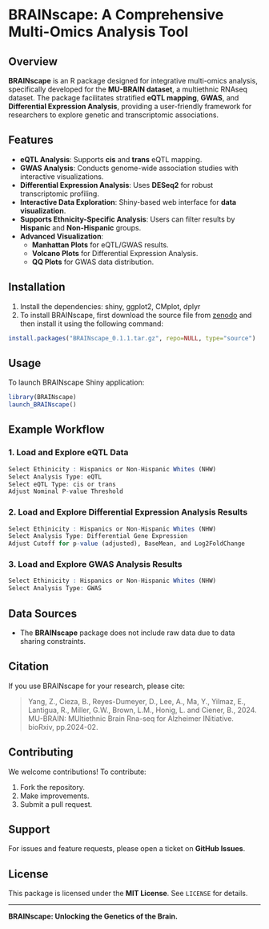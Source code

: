 # BRAINscape: A Comprehensive Multi-Omics Analysis Tool

## Overview
**BRAINscape** is an R package designed for integrative multi-omics analysis, specifically developed for the **MU-BRAIN dataset**, a multiethnic RNAseq dataset. The package facilitates stratified **eQTL mapping**, **GWAS**, and **Differential Expression Analysis**, providing a user-friendly framework for researchers to explore genetic and transcriptomic associations.

## Features
- **eQTL Analysis**: Supports **cis** and **trans** eQTL mapping.
- **GWAS Analysis**: Conducts genome-wide association studies with interactive visualizations.
- **Differential Expression Analysis**: Uses **DESeq2** for robust transcriptomic profiling.
- **Interactive Data Exploration**: Shiny-based web interface for **data visualization**.
- **Supports Ethnicity-Specific Analysis**: Users can filter results by **Hispanic** and **Non-Hispanic** groups.
- **Advanced Visualization**:
  - **Manhattan Plots** for eQTL/GWAS results.
  - **Volcano Plots** for Differential Expression Analysis.
  - **QQ Plots** for GWAS data distribution.

## Installation
1. Install the dependencies: shiny, ggplot2, CMplot, dplyr
2. To install BRAINscape, first download the source file from [zenodo](https://zenodo.org/records/14803947) and then install it using the following command:

```r
install.packages("BRAINscape_0.1.1.tar.gz", repo=NULL, type="source")
```

## Usage
To launch BRAINscape Shiny application:

```r
library(BRAINscape)
launch_BRAINscape()
```

## Example Workflow
### 1. Load and Explore eQTL Data
```r
Select Ethinicity : Hispanics or Non-Hispanic Whites (NHW)
Select Analysis Type: eQTL
Select eQTL Type: cis or trans
Adjust Nominal P-value Threshold
```

### 2. Load and Explore Differential Expression Analysis Results
```r
Select Ethinicity : Hispanics or Non-Hispanic Whites (NHW)
Select Analysis Type: Differential Gene Expression
Adjust Cutoff for p-value (adjusted), BaseMean, and Log2FoldChange
```

### 3. Load and Explore GWAS Analysis Results
```r
Select Ethinicity : Hispanics or Non-Hispanic Whites (NHW)
Select Analysis Type: GWAS
```

## Data Sources
- The **BRAINscape** package does not include raw data due to data sharing constraints.

## Citation
If you use BRAINscape for your research, please cite:
> Yang, Z., Cieza, B., Reyes-Dumeyer, D., Lee, A., Ma, Y., Yilmaz, E., Lantigua, R., Miller, G.W., Brown, L.M., Honig, L. and Ciener, B., 2024. MU-BRAIN: MUltiethnic Brain Rna-seq for Alzheimer INitiative. bioRxiv, pp.2024-02.

## Contributing
We welcome contributions! To contribute:
1. Fork the repository.
2. Make improvements.
3. Submit a pull request.

## Support
For issues and feature requests, please open a ticket on **GitHub Issues**.

## License
This package is licensed under the **MIT License**. See `LICENSE` for details.

---
**BRAINscape: Unlocking the Genetics of the Brain.**

